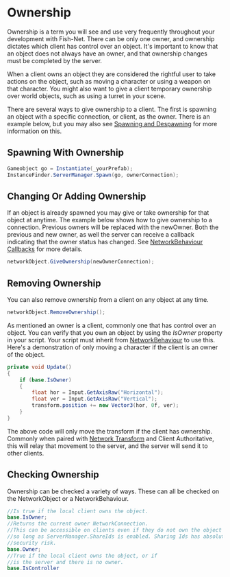 # Ownership

Ownership is a term you will see and use very frequently throughout your development with Fish-Net. There can be only one owner, and ownership dictates which client has control over an object. It's important to know that an object does not always have an owner, and that ownership changes must be completed by the server.

When a client owns an object they are considered the rightful user to take actions on the object, such as moving a character or using a weapon on that character. You might also want to give a client temporary ownership over world objects, such as using a turret in your scene.

There are several ways to give ownership to a client. The first is spawning an object with a specific connection, or client, as the owner. There is an example below, but you may also see [Spawning and Despawning](../spawning/) for more information on this.

## Spawning With Ownership

```csharp
Gameobject go = Instantiate(_yourPrefab);
InstanceFinder.ServerManager.Spawn(go, ownerConnection);
```

## Changing Or Adding Ownership

If an object is already spawned you may give or take ownership for that object at anytime. The example below shows how to give ownership to a connection. Previous owners will be replaced with the newOwner. Both the previous and new owner, as well the server can receive a callback indicating that the owner status has changed. See [NetworkBehaviour Callbacks](../network-behaviour-guides.md) for more details.

```csharp
networkObject.GiveOwnership(newOwnerConnection);
```

## Removing Ownership

You can also remove ownership from a client on any object at any time.

```csharp
networkObject.RemoveOwnership();
```

As mentioned an owner is a client, commonly one that has control over an object. You can verify that you own an object by using the _IsOwner_ property in your script. Your script must inherit from [NetworkBehaviour](../components/network-behaviour-components.md) to use this. Here's a demonstration of only moving a character if the client is an owner of the object.

```csharp
private void Update()
{
    if (base.IsOwner)
    {
        float hor = Input.GetAxisRaw("Horizontal");
        float ver = Input.GetAxisRaw("Vertical");
        transform.position += new Vector3(hor, 0f, ver);
    }
}
```

The above code will only move the transform if the client has ownership. Commonly when paired with [Network Transform](../components/network-transform.md) and Client Authoritative, this will relay that movement to the server, and the server will send it to other clients.

## Checking Ownership

Ownership can be checked a variety of ways. These can all be checked on the NetworkObject or a NetworkBehaviour.

```csharp
//Is true if the local client owns the object.
base.IsOwner;
//Returns the current owner NetworkConnection.
//This can be accessible on clients even if they do not own the object
//so long as ServerManager.ShareIds is enabled. Sharing Ids has absolutely no
//security risk.
base.Owner;
//True if the local client owns the object, or if
//is the server and there is no owner.
base.IsController
```
